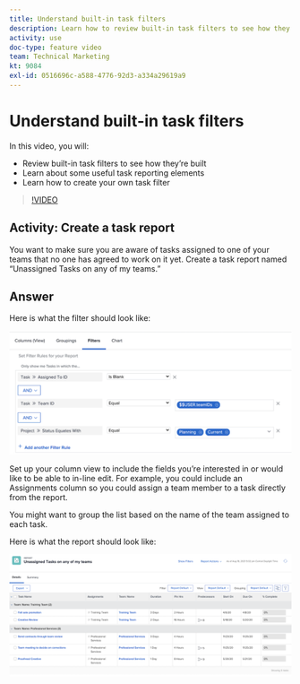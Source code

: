 ```yaml
---
title: Understand built-in task filters
description: Learn how to review built-in task filters to see how they’re built and create your own task filter in [!DNL Adobe Workfront].
activity: use
doc-type: feature video
team: Technical Marketing
kt: 9084
exl-id: 0516696c-a588-4776-92d3-a334a29619a9
---
```

# Understand built-in task filters

In this video, you will:

* Review built-in task filters to see how they’re built 
* Learn about some useful task reporting elements 
* Learn how to create your own task filter 

>[!VIDEO](https://video.tv.adobe.com/v/336818/?quality=12)

## Activity: Create a task report

You want to make sure you are aware of tasks assigned to one of your teams that no one has agreed to work on it yet. Create a task report named “Unassigned Tasks on any of my teams.”  

## Answer

Here is what the filter should look like:

![An image of the screen to create a task filter](assets/opening-built-in-task-filters-1.png)

Set up your column view to include the fields you’re interested in or would like to be able to in-line edit. For example, you could include an Assignments column so you could assign a team member to a task directly from the report. 

You might want to group the list based on the name of the team assigned to each task.

Here is what the report should look like:

![An image of a task report](assets/opening-built-in-task-filters-2.png)
